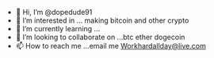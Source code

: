 - 👋 Hi, I’m @dopedude91
- 👀 I’m interested in ... making bitcoin and other crypto
- 🌱 I’m currently learning ...
- 💞️ I’m looking to collaborate on ...btc ether dogecoin 
- 📫 How to reach me ...email me Workhardallday@live.com 

<!---
dopedude91/dopedude91 is a ✨ special ✨ repository because its `README.md` (this file) appears on your GitHub profile.
You can click the Preview link to take a look at your changes.
--->
